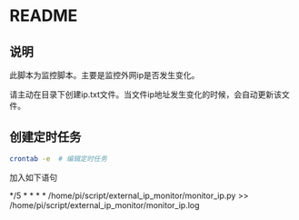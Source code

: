 # README

## 说明

此脚本为监控脚本。主要是监控外网ip是否发生变化。

请主动在目录下创建ip.txt文件。当文件ip地址发生变化的时候，会自动更新该文件。

## 创建定时任务

``` bash
crontab -e  # 编辑定时任务
```

加入如下语句

*/5 * * * * /home/pi/script/external_ip_monitor/monitor_ip.py >> /home/pi/script/external_ip_monitor/monitor_ip.log